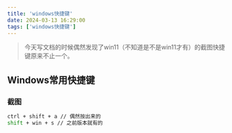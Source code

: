 ```yaml
---
title: 'windows快捷键'
date: 2024-03-13 16:29:00
tags: ['windows快捷键']
---
```


> 今天写文档的时候偶然发现了win11（不知道是不是win11才有）的截图快捷键原来不止一个。

## Windows常用快捷键

### 截图
```bash
ctrl + shift + a // 偶然按出来的
shift + win + s // 之前版本就有的
```